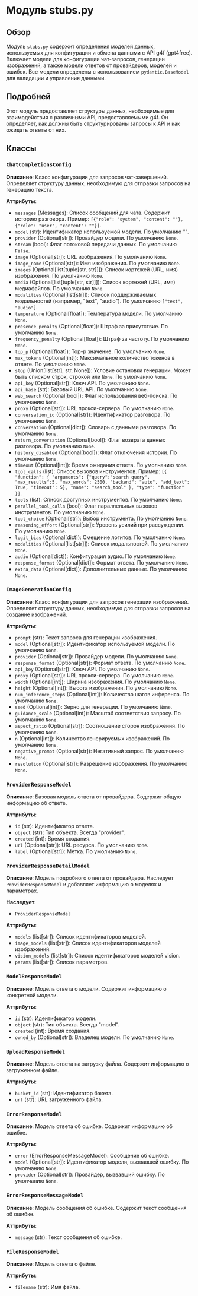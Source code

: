 # Модуль stubs.py

## Обзор

Модуль `stubs.py` содержит определения моделей данных, используемых для конфигурации и обмена данными с API g4f (gpt4free). Включает модели для конфигурации чат-запросов, генерации изображений, а также модели ответов от провайдеров, моделей и ошибок.
Все модели определены с использованием `pydantic.BaseModel` для валидации и управления данными.

## Подробней

Этот модуль предоставляет структуры данных, необходимые для взаимодействия с различными API, предоставляемыми g4f. Он определяет, как должны быть структурированы запросы к API и как ожидать ответы от них.

## Классы

### `ChatCompletionsConfig`

**Описание**: Класс конфигурации для запросов чат-завершений. Определяет структуру данных, необходимую для отправки запросов на генерацию текста.

**Аттрибуты**:

- `messages` (Messages): Список сообщений для чата. Содержит историю разговора. Пример: `[{"role": "system", "content": ""}, {"role": "user", "content": ""}]`.
- `model` (str): Идентификатор используемой модели. По умолчанию "".
- `provider` (Optional[str]): Провайдер модели. По умолчанию `None`.
- `stream` (bool): Флаг потоковой передачи данных. По умолчанию `False`.
- `image` (Optional[str]): URL изображения. По умолчанию `None`.
- `image_name` (Optional[str]): Имя изображения. По умолчанию `None`.
- `images` (Optional[list[tuple[str, str]]]): Список кортежей (URL, имя) изображений. По умолчанию `None`.
- `media` (Optional[list[tuple[str, str]]]): Список кортежей (URL, имя) медиафайлов. По умолчанию `None`.
- `modalities` (Optional[list[str]]): Список поддерживаемых модальностей (например, "text", "audio"). По умолчанию `["text", "audio"]`.
- `temperature` (Optional[float]): Температура модели. По умолчанию `None`.
- `presence_penalty` (Optional[float]): Штраф за присутствие. По умолчанию `None`.
- `frequency_penalty` (Optional[float]): Штраф за частоту. По умолчанию `None`.
- `top_p` (Optional[float]): Top-p значение. По умолчанию `None`.
- `max_tokens` (Optional[int]): Максимальное количество токенов в ответе. По умолчанию `None`.
- `stop` (Union[list[str], str, None]): Условие остановки генерации. Может быть списком строк, строкой или `None`. По умолчанию `None`.
- `api_key` (Optional[str]): Ключ API. По умолчанию `None`.
- `api_base` (str): Базовый URL API. По умолчанию `None`.
- `web_search` (Optional[bool]): Флаг использования веб-поиска. По умолчанию `None`.
- `proxy` (Optional[str]): URL прокси-сервера. По умолчанию `None`.
- `conversation_id` (Optional[str]): Идентификатор разговора. По умолчанию `None`.
- `conversation` (Optional[dict]): Словарь с данными разговора. По умолчанию `None`.
- `return_conversation` (Optional[bool]): Флаг возврата данных разговора. По умолчанию `None`.
- `history_disabled` (Optional[bool]): Флаг отключения истории. По умолчанию `None`.
- `timeout` (Optional[int]): Время ожидания ответа. По умолчанию `None`.
- `tool_calls` (list): Список вызовов инструментов. Пример: `[{ "function": { "arguments": {"query":"search query", "max_results":5, "max_words": 2500, "backend": "auto", "add_text": True, "timeout": 5}, "name": "search_tool" }, "type": "function" }]`.
- `tools` (list): Список доступных инструментов. По умолчанию `None`.
- `parallel_tool_calls` (bool): Флаг параллельных вызовов инструментов. По умолчанию `None`.
- `tool_choice` (Optional[str]): Выбор инструмента. По умолчанию `None`.
- `reasoning_effort` (Optional[str]): Уровень усилий при рассуждении. По умолчанию `None`.
- `logit_bias` (Optional[dict]): Смещение логитов. По умолчанию `None`.
- `modalities` (Optional[list[str]]): Список модальностей. По умолчанию `None`.
- `audio` (Optional[dict]): Конфигурация аудио. По умолчанию `None`.
- `response_format` (Optional[dict]): Формат ответа. По умолчанию `None`.
- `extra_data` (Optional[dict]): Дополнительные данные. По умолчанию `None`.

### `ImageGenerationConfig`

**Описание**: Класс конфигурации для запросов генерации изображений. Определяет структуру данных, необходимую для отправки запросов на создание изображений.

**Аттрибуты**:

- `prompt` (str): Текст запроса для генерации изображения.
- `model` (Optional[str]): Идентификатор используемой модели. По умолчанию `None`.
- `provider` (Optional[str]): Провайдер модели. По умолчанию `None`.
- `response_format` (Optional[str]): Формат ответа. По умолчанию `None`.
- `api_key` (Optional[str]): Ключ API. По умолчанию `None`.
- `proxy` (Optional[str]): URL прокси-сервера. По умолчанию `None`.
- `width` (Optional[int]): Ширина изображения. По умолчанию `None`.
- `height` (Optional[int]): Высота изображения. По умолчанию `None`.
- `num_inference_steps` (Optional[int]): Количество шагов инференса. По умолчанию `None`.
- `seed` (Optional[int]): Зерно для генерации. По умолчанию `None`.
- `guidance_scale` (Optional[int]): Масштаб соответствия запросу. По умолчанию `None`.
- `aspect_ratio` (Optional[str]): Соотношение сторон изображения. По умолчанию `None`.
- `n` (Optional[int]): Количество генерируемых изображений. По умолчанию `None`.
- `negative_prompt` (Optional[str]): Негативный запрос. По умолчанию `None`.
- `resolution` (Optional[str]): Разрешение изображения. По умолчанию `None`.

### `ProviderResponseModel`

**Описание**: Базовая модель ответа от провайдера. Содержит общую информацию об ответе.

**Аттрибуты**:

- `id` (str): Идентификатор ответа.
- `object` (str): Тип объекта. Всегда "provider".
- `created` (int): Время создания.
- `url` (Optional[str]): URL ресурса. По умолчанию `None`.
- `label` (Optional[str]): Метка. По умолчанию `None`.

### `ProviderResponseDetailModel`

**Описание**: Модель подробного ответа от провайдера. Наследует `ProviderResponseModel` и добавляет информацию о моделях и параметрах.

**Наследует**:

- `ProviderResponseModel`

**Аттрибуты**:

- `models` (list[str]): Список идентификаторов моделей.
- `image_models` (list[str]): Список идентификаторов моделей изображений.
- `vision_models` (list[str]): Список идентификаторов моделей vision.
- `params` (list[str]): Список параметров.

### `ModelResponseModel`

**Описание**: Модель ответа о модели. Содержит информацию о конкретной модели.

**Аттрибуты**:

- `id` (str): Идентификатор модели.
- `object` (str): Тип объекта. Всегда "model".
- `created` (int): Время создания.
- `owned_by` (Optional[str]): Владелец модели. По умолчанию `None`.

### `UploadResponseModel`

**Описание**: Модель ответа на загрузку файла. Содержит информацию о загруженном файле.

**Аттрибуты**:

- `bucket_id` (str): Идентификатор бакета.
- `url` (str): URL загруженного файла.

### `ErrorResponseModel`

**Описание**: Модель ответа об ошибке. Содержит информацию об ошибке.

**Аттрибуты**:

- `error` (ErrorResponseMessageModel): Сообщение об ошибке.
- `model` (Optional[str]): Идентификатор модели, вызвавшей ошибку. По умолчанию `None`.
- `provider` (Optional[str]): Провайдер, вызвавший ошибку. По умолчанию `None`.

### `ErrorResponseMessageModel`

**Описание**: Модель сообщения об ошибке. Содержит текст сообщения об ошибке.

**Аттрибуты**:

- `message` (str): Текст сообщения об ошибке.

### `FileResponseModel`

**Описание**: Модель ответа о файле.

**Аттрибуты**:

- `filename` (str): Имя файла.
